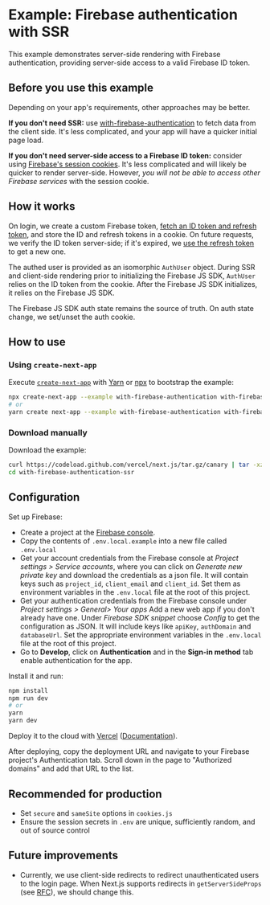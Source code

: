 # Example: Firebase authentication with SSR

This example demonstrates server-side rendering with Firebase authentication, providing server-side access to a valid Firebase ID token.

## Before you use this example

Depending on your app's requirements, other approaches may be better.

**If you don't need SSR:** use [with-firebase-authentication](https://github.com/vercel/next.js/tree/canary/examples/with-firebase-authentication) to fetch data from the client side. It's less complicated, and your app will have a quicker initial page load.

**If you don't need server-side access to a Firebase ID token:** consider using [Firebase's session cookies](https://firebase.google.com/docs/auth/admin/manage-cookies). It's less complicated and will likely be quicker to render server-side. However, *you will not be able to access other Firebase services* with the session cookie.

## How it works

On login, we create a custom Firebase token, [fetch an ID token and refresh token](https://firebase.google.com/docs/reference/rest/auth/#section-verify-custom-token), and store the ID and refresh tokens in a cookie. On future requests, we verify the ID token server-side; if it's expired, we [use the refresh token](https://firebase.google.com/docs/reference/rest/auth/#section-refresh-token) to get a new one.

The authed user is provided as an isomorphic `AuthUser` object. During SSR and client-side rendering prior to initializing the Firebase JS SDK, `AuthUser` relies on the ID token from the cookie. After the Firebase JS SDK initializes, it relies on the Firebase JS SDK.

The Firebase JS SDK auth state remains the source of truth. On auth state change, we set/unset the auth cookie.

## How to use

### Using `create-next-app`

Execute [`create-next-app`](https://github.com/vercel/next.js/tree/canary/packages/create-next-app) with [Yarn](https://yarnpkg.com/lang/en/docs/cli/create/) or [npx](https://github.com/zkat/npx#readme) to bootstrap the example:

```bash
npx create-next-app --example with-firebase-authentication with-firebase-authentication-ssr
# or
yarn create next-app --example with-firebase-authentication with-firebase-authentication-ssr
```

### Download manually

Download the example:

```bash
curl https://codeload.github.com/vercel/next.js/tar.gz/canary | tar -xz --strip=2 next.js-canary/examples/with-firebase-authentication-ssr
cd with-firebase-authentication-ssr
```

## Configuration

Set up Firebase:

- Create a project at the [Firebase console](https://console.firebase.google.com/).
- Copy the contents of `.env.local.example` into a new file called `.env.local`
- Get your account credentials from the Firebase console at _Project settings > Service accounts_, where you can click on _Generate new private key_ and download the credentials as a json file. It will contain keys such as `project_id`, `client_email` and `client_id`. Set them as environment variables in the `.env.local` file at the root of this project.
- Get your authentication credentials from the Firebase console under _Project settings > General> Your apps_ Add a new web app if you don't already have one. Under _Firebase SDK snippet_ choose _Config_ to get the configuration as JSON. It will include keys like `apiKey`, `authDomain` and `databaseUrl`. Set the appropriate environment variables in the `.env.local` file at the root of this project.
- Go to **Develop**, click on **Authentication** and in the **Sign-in method** tab enable authentication for the app.

Install it and run:

```bash
npm install
npm run dev
# or
yarn
yarn dev
```

Deploy it to the cloud with [Vercel](https://vercel.com/import?filter=next.js&utm_source=github&utm_medium=readme&utm_campaign=next-example) ([Documentation](https://nextjs.org/docs/deployment)).

After deploying, copy the deployment URL and navigate to your Firebase project's Authentication tab. Scroll down in the page to "Authorized domains" and add that URL to the list.

## Recommended for production
* Set `secure` and `sameSite` options in `cookies.js`
* Ensure the session secrets in `.env` are unique, sufficiently random, and out of source control

## Future improvements
* Currently, we use client-side redirects to redirect unauthenticated users to the login page. When Next.js supports redirects in `getServerSideProps` (see [RFC](https://github.com/vercel/next.js/discussions/14890)), we should change this.
